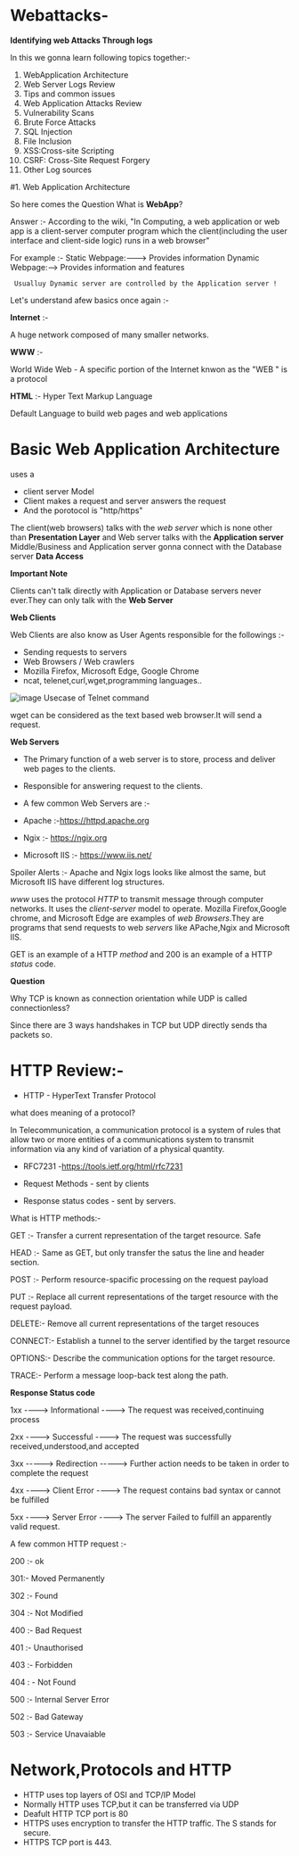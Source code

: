 # Webattacks-
**Identifying web Attacks Through logs**

In this we gonna learn following topics together:- 

1. WebApplication Architecture 
2. Web Server Logs Review
3. Tips and common issues 
4. Web Application Attacks Review 
5. Vulnerability Scans
6. Brute Force Attacks
7. SQL Injection 
8. File Inclusion 
9. XSS:Cross-site Scripting 
10. CSRF: Cross-Site Request Forgery
11. Other Log sources



#1. Web Application Architecture 

So here comes the Question What is **WebApp**?

Answer :- According to the wiki, "In Computing, a web application or web app is a client-server computer program which the client(including the user interface and client-side logic) runs in a web browser"

For example :- Static Webpage:---> Provides information 
               Dynamic Webpage:--> Provides information and features
               
     Usualluy Dynamic server are controlled by the Application server !          

Let's understand afew basics once again :-

**Internet** :-

A huge network composed of many smaller networks.

**WWW** :- 

World Wide Web - A specific portion of the Internet knwon as the "WEB " is a protocol 

**HTML** :- Hyper Text Markup Language 

Default Language to build web pages and web applications 

# Basic Web Application Architecture 

uses a 

* client server Model 
* Client makes a request and server answers the request
* And the porotocol is "http/https"


The client(web browsers) talks with the *web server* which is none other than **Presentation Layer**  and Web server talks with the **Application server** Middle/Business and Application server gonna connect with the Database server **Data Access**

**Important Note** 

Clients can't talk directly with Application or Database servers never ever.They can only talk with the **Web Server**

**Web Clients** 

Web Clients are also know as User Agents responsible for the followings :- 

* Sending requests to servers
* Web Browsers / Web crawlers 
* Mozilla Firefox, Microsoft Edge, Google Chrome
* ncat, telenet,curl,wget,programming languages..

![image](https://user-images.githubusercontent.com/42417756/210399658-e7ae9254-2d88-421b-b968-dadaf83b9fc6.png)
 Usecase of Telnet command 

wget can be considered as the text based web browser.It will send a request.

**Web Servers**

* The Primary function of a web server is to store, process and deliver web pages to the clients.
* Responsible for answering request to the clients.
* A few common Web Servers are :- 

* Apache :-https://httpd.apache.org
* Ngix   :- https://ngix.org
* Microsoft IIS :- https://www.iis.net/

Spoiler Alerts :- Apache and Ngix logs looks like almost the same, but Microsoft IIS have different log structures.

_www_ uses the protocol _HTTP_ to transmit message through computer networks. It uses the _client-server_ model to operate. Mozilla Firefox,Google chrome, and Microsoft Edge are examples of _web Browsers_.They are programs that send requests to web _servers_ like APache,Ngix and Microsoft IIS.

GET is an example of a HTTP _method_ and 200 is an example of a HTTP _status_ code.

**Question** 

Why TCP is known as connection orientation while UDP is called connectionless?

Since there are 3 ways handshakes in TCP but UDP directly sends tha packets so.

# HTTP Review:- 

* HTTP - HyperText Transfer Protocol 

what does meaning of a protocol?

In Telecommunication, a communication protocol is a system of rules that allow two or more entities of a communications system to transmit information via any kind of variation of a physical quantity.

* RFC7231 -https://tools.ietf.org/html/rfc7231

* Request Methods - sent by clients 

* Response status codes - sent by servers.

What is HTTP methods:-

GET :- Transfer a current representation of the target resource. Safe

HEAD :- Same as GET, but only transfer the satus the line and header section.

POST :- Perform resource-spacific processing on the request payload 

PUT :-  Replace all current representations of the target resource with the request payload.

DELETE:- Remove all current representations of the target resouces

CONNECT:- Establish a tunnel to the server identified by the target resource

OPTIONS:- Describe the communication options for the target resource.

TRACE:-  Perform a message loop-back test along the path.

**Response Status code** 

1xx ----> Informational ----> The request was received,continuing process 

2xx  ----> Successful   ----> The request was successfully received,understood,and accepted

3xx   -----> Redirection  -----> Further action needs to be taken in order to complete the request

4xx   ----> Client Error   ----> The request contains bad syntax or cannot be fulfilled 

5xx   ----> Server Error   ----> The server Failed to fulfill an apparently valid request.

A few common HTTP request :- 

200 :- ok

301:- Moved Permanently 

302 :- Found 

304  :- Not Modified 

400 :- Bad Request 

401  :-  Unauthorised 

403   :- Forbidden 

404  : - Not Found 

500   :-  Internal Server Error 

502   :- Bad Gateway

503  :-  Service Unavaiable 


# Network,Protocols and HTTP

* HTTP uses top layers of OSI and TCP/IP Model
* Normally HTTP uses TCP,but it can be transferred via UDP 
* Deafult HTTP TCP port is 80
* HTTPS uses encryption to transfer the HTTP traffic. The S stands for secure.
* HTTPS TCP port is 443.